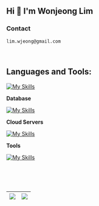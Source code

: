 ## Hi  👋  I'm Wonjeong Lim

<!--
**LWJ0513/LWJ0513** is a ✨ _special_ ✨ repository because its `README.md` (this file) appears on your GitHub profile.

Here are some ideas to get you started:

- 🔭 I’m currently working on ...
- 🌱 I’m currently learning ...
- 👯 I’m looking to collaborate on ...
- 🤔 I’m looking for help with ...
- 💬 Ask me about ...
- 📫 How to reach me: ...
- 😄 Pronouns: ...
- ⚡ Fun fact: ...
-->

### Contact
```
lim.wjeong@gmail.com
```

<br>

## Languages and Tools:

[![My Skills](https://skillicons.dev/icons?i=c,cpp,java,spring,py,django,kotlin,nginx,nodejs,r)](https://skillicons.dev)

**Database**

[![My Skills](https://skillicons.dev/icons?i=mysql,postgres,firebase,mongodb)](https://skillicons.dev)

**Cloud Servers**

[![My Skills](https://skillicons.dev/icons?i=aws,gcp,firebase)](https://skillicons.dev)

**Tools**

[![My Skills](https://skillicons.dev/icons?i=git,github,docker,linux,idea,pycharm,vscode,vim,androidstudio,atom,figma,qt,arduino)](https://skillicons.dev)


<br>

<br>
<br>

<a href="https://github.com/anuraghazra/github-readme-stats"> <img align="center" src="https://github-readme-stats.vercel.app/api?username=LWJ0513&show_icons=true&rank_icon=github&hide_border=true" /> </a> | <a> <img align="center" src="https://github-readme-stats.vercel.app/api/top-langs?username=LWJ0513&layout=compact&langs_count=10&card_width=320&hide_border=true&hide=roff,objective-c,typescript,scss,css" /> </a> |
| ------------- | ------------- |

<br />
